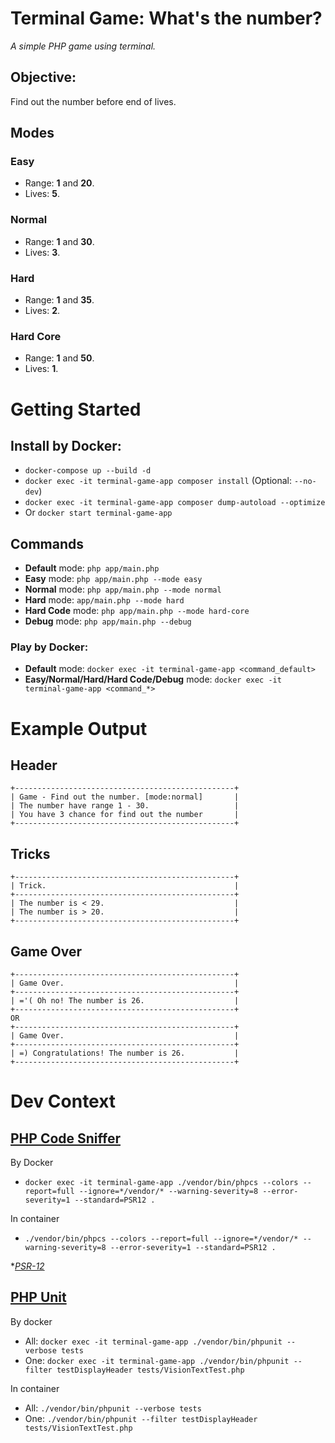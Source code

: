 # Terminal Game: What's the number?
*A simple PHP game using terminal.*

## Objective:
Find out the number before end of lives.

## Modes
### Easy
- Range: **1** and **20**.
- Lives: **5**.

### Normal
- Range: **1** and **30**.
- Lives: **3**.

### Hard
- Range: **1** and **35**.
- Lives: **2**.

### Hard Core
- Range: **1** and **50**.
- Lives: **1**.

# Getting Started
## Install by Docker:
- `docker-compose up --build -d`
- `docker exec -it terminal-game-app composer install` (Optional: `--no-dev`)
- `docker exec -it terminal-game-app composer dump-autoload --optimize`
- Or `docker start terminal-game-app`

## Commands
- **Default** mode: `php app/main.php`
- **Easy** mode: `php app/main.php --mode easy`
- **Normal** mode: `php app/main.php --mode normal`
- **Hard** mode: `app/main.php --mode hard`
- **Hard Code** mode: `php app/main.php --mode hard-core`
- **Debug** mode: `php app/main.php --debug`

### Play by Docker:
- **Default** mode: `docker exec -it terminal-game-app <command_default>`
- **Easy/Normal/Hard/Hard Code/Debug** mode: `docker exec -it terminal-game-app <command_*>`
# Example Output
## Header
```
+-------------------------------------------------+
| Game - Find out the number. [mode:normal]       |
| The number have range 1 - 30.                   |
| You have 3 chance for find out the number       |
+-------------------------------------------------+
```
## Tricks
```
+-------------------------------------------------+
| Trick.                                          |
+-------------------------------------------------+
| The number is < 29.                             |
| The number is > 20.                             |
+-------------------------------------------------+
```
## Game Over
```
+-------------------------------------------------+
| Game Over.                                      |
+-------------------------------------------------+
| ='( Oh no! The number is 26.                    |
+-------------------------------------------------+
OR
+-------------------------------------------------+
| Game Over.                                      |
+-------------------------------------------------+
| =) Congratulations! The number is 26.           |
+-------------------------------------------------+
```
# Dev Context

## [PHP Code Sniffer](https://github.com/squizlabs/PHP_CodeSniffer)
By Docker
- `docker exec -it terminal-game-app ./vendor/bin/phpcs --colors --report=full --ignore=*/vendor/* --warning-severity=8 --error-severity=1 --standard=PSR12 .`

In container
- `./vendor/bin/phpcs --colors --report=full --ignore=*/vendor/* --warning-severity=8 --error-severity=1 --standard=PSR12 .`

**[PSR-12](https://www.php-fig.org/psr/psr-12/)*

## [PHP Unit](https://phpunit.de/documentation.html)
By docker
- All: `docker exec -it terminal-game-app ./vendor/bin/phpunit --verbose tests`
- One: `docker exec -it terminal-game-app ./vendor/bin/phpunit --filter testDisplayHeader tests/VisionTextTest.php`

In container
- All: `./vendor/bin/phpunit --verbose tests`
- One: `./vendor/bin/phpunit --filter testDisplayHeader tests/VisionTextTest.php`
